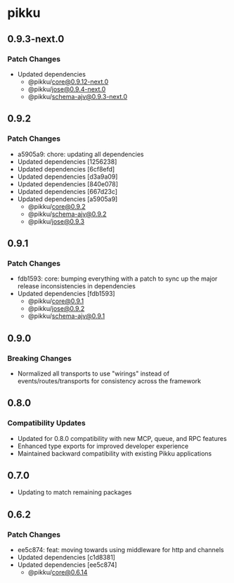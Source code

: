# pikku

## 0.9.3-next.0

### Patch Changes

- Updated dependencies
  - @pikku/core@0.9.12-next.0
  - @pikku/jose@0.9.4-next.0
  - @pikku/schema-ajv@0.9.3-next.0

## 0.9.2

### Patch Changes

- a5905a9: chore: updating all dependencies
- Updated dependencies [1256238]
- Updated dependencies [6cf8efd]
- Updated dependencies [d3a9a09]
- Updated dependencies [840e078]
- Updated dependencies [667d23c]
- Updated dependencies [a5905a9]
  - @pikku/core@0.9.2
  - @pikku/schema-ajv@0.9.2
  - @pikku/jose@0.9.3

## 0.9.1

### Patch Changes

- fdb1593: core: bumping everything with a patch to sync up the major release inconsistencies in dependencies
- Updated dependencies [fdb1593]
  - @pikku/core@0.9.1
  - @pikku/jose@0.9.2
  - @pikku/schema-ajv@0.9.1

## 0.9.0

### Breaking Changes

- Normalized all transports to use "wirings" instead of events/routes/transports for consistency across the framework

## 0.8.0

### Compatibility Updates

- Updated for 0.8.0 compatibility with new MCP, queue, and RPC features
- Enhanced type exports for improved developer experience
- Maintained backward compatibility with existing Pikku applications

## 0.7.0

- Updating to match remaining packages

## 0.6.2

### Patch Changes

- ee5c874: feat: moving towards using middleware for http and channels
- Updated dependencies [c1d8381]
- Updated dependencies [ee5c874]
  - @pikku/core@0.6.14
